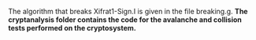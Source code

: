 The algorithm that breaks Xifrat1-Sign.I is given in the file breaking.g. <b> The cryptanalysis folder contains the code for the avalanche and collision tests performed on the cryptosystem.
